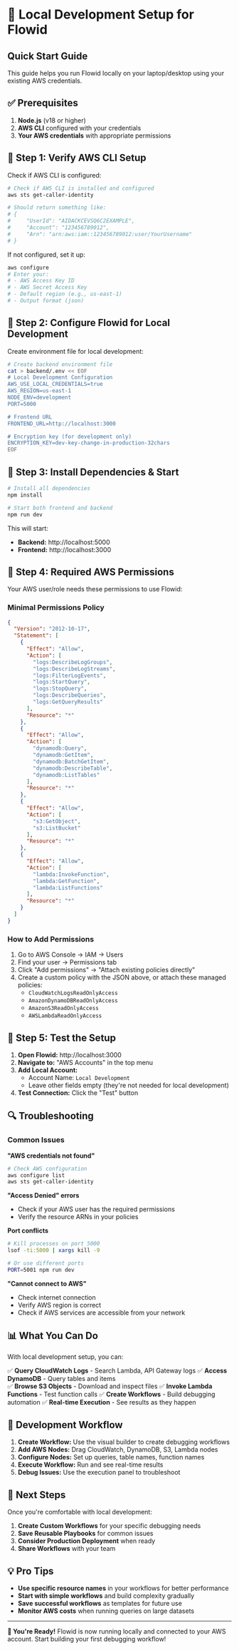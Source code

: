 # 🚀 Local Development Setup for Flowid

## Quick Start Guide

This guide helps you run Flowid locally on your laptop/desktop using your existing AWS credentials.

## ✅ Prerequisites

1. **Node.js** (v18 or higher)
2. **AWS CLI** configured with your credentials
3. **Your AWS credentials** with appropriate permissions

## 🔧 Step 1: Verify AWS CLI Setup

Check if AWS CLI is configured:

```bash
# Check if AWS CLI is installed and configured
aws sts get-caller-identity

# Should return something like:
# {
#     "UserId": "AIDACKCEVSQ6C2EXAMPLE",
#     "Account": "123456789012",
#     "Arn": "arn:aws:iam::123456789012:user/YourUsername"
# }
```

If not configured, set it up:

```bash
aws configure
# Enter your:
# - AWS Access Key ID
# - AWS Secret Access Key  
# - Default region (e.g., us-east-1)
# - Output format (json)
```

## 🎯 Step 2: Configure Flowid for Local Development

Create environment file for local development:

```bash
# Create backend environment file
cat > backend/.env << EOF
# Local Development Configuration
AWS_USE_LOCAL_CREDENTIALS=true
AWS_REGION=us-east-1
NODE_ENV=development
PORT=5000

# Frontend URL
FRONTEND_URL=http://localhost:3000

# Encryption key (for development only)
ENCRYPTION_KEY=dev-key-change-in-production-32chars
EOF
```

## 🚀 Step 3: Install Dependencies & Start

```bash
# Install all dependencies
npm install

# Start both frontend and backend
npm run dev
```

This will start:
- **Backend:** http://localhost:5000
- **Frontend:** http://localhost:3000

## 🔐 Step 4: Required AWS Permissions

Your AWS user/role needs these permissions to use Flowid:

### Minimal Permissions Policy
```json
{
  "Version": "2012-10-17",
  "Statement": [
    {
      "Effect": "Allow",
      "Action": [
        "logs:DescribeLogGroups",
        "logs:DescribeLogStreams",
        "logs:FilterLogEvents",
        "logs:StartQuery",
        "logs:StopQuery",
        "logs:DescribeQueries",
        "logs:GetQueryResults"
      ],
      "Resource": "*"
    },
    {
      "Effect": "Allow",
      "Action": [
        "dynamodb:Query",
        "dynamodb:GetItem",
        "dynamodb:BatchGetItem",
        "dynamodb:DescribeTable",
        "dynamodb:ListTables"
      ],
      "Resource": "*"
    },
    {
      "Effect": "Allow",
      "Action": [
        "s3:GetObject",
        "s3:ListBucket"
      ],
      "Resource": "*"
    },
    {
      "Effect": "Allow",
      "Action": [
        "lambda:InvokeFunction",
        "lambda:GetFunction",
        "lambda:ListFunctions"
      ],
      "Resource": "*"
    }
  ]
}
```

### How to Add Permissions

1. Go to AWS Console → IAM → Users
2. Find your user → Permissions tab
3. Click "Add permissions" → "Attach existing policies directly"
4. Create a custom policy with the JSON above, or attach these managed policies:
   - `CloudWatchLogsReadOnlyAccess`
   - `AmazonDynamoDBReadOnlyAccess`
   - `AmazonS3ReadOnlyAccess`
   - `AWSLambdaReadOnlyAccess`

## 🧪 Step 5: Test the Setup

1. **Open Flowid:** http://localhost:3000
2. **Navigate to:** "AWS Accounts" in the top menu
3. **Add Local Account:**
   - Account Name: `Local Development`
   - Leave other fields empty (they're not needed for local development)
4. **Test Connection:** Click the "Test" button

## 🔍 Troubleshooting

### Common Issues

**"AWS credentials not found"**
```bash
# Check AWS configuration
aws configure list
aws sts get-caller-identity
```

**"Access Denied" errors**
- Check if your AWS user has the required permissions
- Verify the resource ARNs in your policies

**Port conflicts**
```bash
# Kill processes on port 5000
lsof -ti:5000 | xargs kill -9

# Or use different ports
PORT=5001 npm run dev
```

**"Cannot connect to AWS"**
- Check internet connection
- Verify AWS region is correct
- Check if AWS services are accessible from your network

## 📊 What You Can Do

With local development setup, you can:

✅ **Query CloudWatch Logs** - Search Lambda, API Gateway logs
✅ **Access DynamoDB** - Query tables and items  
✅ **Browse S3 Objects** - Download and inspect files
✅ **Invoke Lambda Functions** - Test function calls
✅ **Create Workflows** - Build debugging automation
✅ **Real-time Execution** - See results as they happen

## 🔄 Development Workflow

1. **Create Workflow:** Use the visual builder to create debugging workflows
2. **Add AWS Nodes:** Drag CloudWatch, DynamoDB, S3, Lambda nodes
3. **Configure Nodes:** Set up queries, table names, function names
4. **Execute Workflow:** Run and see real-time results
5. **Debug Issues:** Use the execution panel to troubleshoot

## 🚀 Next Steps

Once you're comfortable with local development:

1. **Create Custom Workflows** for your specific debugging needs
2. **Save Reusable Playbooks** for common issues
3. **Consider Production Deployment** when ready
4. **Share Workflows** with your team

## 💡 Pro Tips

- **Use specific resource names** in your workflows for better performance
- **Start with simple workflows** and build complexity gradually
- **Save successful workflows** as templates for future use
- **Monitor AWS costs** when running queries on large datasets

---

**🎉 You're Ready!** Flowid is now running locally and connected to your AWS account. Start building your first debugging workflow!
